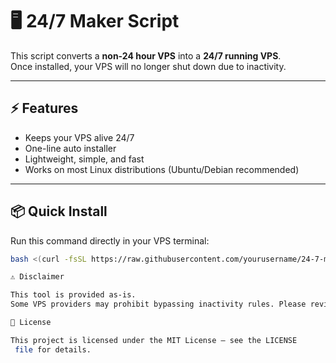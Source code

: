 # 🖥️ 24/7 Maker Script

This script converts a **non-24 hour VPS** into a **24/7 running VPS**.  
Once installed, your VPS will no longer shut down due to inactivity.  

---

## ⚡ Features
- Keeps your VPS alive 24/7  
- One-line auto installer  
- Lightweight, simple, and fast  
- Works on most Linux distributions (Ubuntu/Debian recommended)  

---

## 📦 Quick Install

Run this command directly in your VPS terminal:  

```bash
bash <(curl -fsSL https://raw.githubusercontent.com/yourusername/24-7-maker/main/24-7-maker.sh)

⚠️ Disclaimer

This tool is provided as-is.
Some VPS providers may prohibit bypassing inactivity rules. Please review your provider’s Terms of Service before using this script.

📜 License

This project is licensed under the MIT License – see the LICENSE
 file for details.
